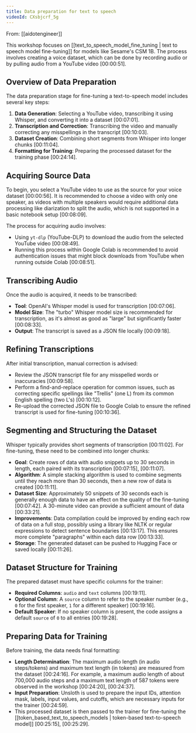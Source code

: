 ```yaml
---
title: Data preparation for text to speech
videoId: CXsbjcrf_5g
---
```


From: [[aidotengineer]] <br/> 

This workshop focuses on [[text_to_speech_model_fine_tuning | text to speech model fine-tuning]] for models like Sesame's CSM 1B. The process involves creating a voice dataset, which can be done by recording audio or by pulling audio from a YouTube video <a class="yt-timestamp" data-t="00:00:51">[00:00:51]</a>.

## Overview of Data Preparation

The data preparation stage for fine-tuning a text-to-speech model includes several key steps:
1.  **Data Generation**: Selecting a YouTube video, transcribing it using Whisper, and converting it into a dataset <a class="yt-timestamp" data-t="00:07:01">[00:07:01]</a>.
2.  **Transcription and Correction**: Transcribing the video and manually correcting any misspellings in the transcript <a class="yt-timestamp" data-t="00:10:03">[00:10:03]</a>.
3.  **Dataset Creation**: Combining short segments from Whisper into longer chunks <a class="yt-timestamp" data-t="00:11:04">[00:11:04]</a>.
4.  **Formatting for Training**: Preparing the processed dataset for the training phase <a class="yt-timestamp" data-t="00:24:14">[00:24:14]</a>.

## Acquiring Source Data

To begin, you select a YouTube video to use as the source for your voice dataset <a class="yt-timestamp" data-t="00:00:56">[00:00:56]</a>.
It is recommended to choose a video with only one speaker, as videos with multiple speakers would require additional data processing like diarization to split the audio, which is not supported in a basic notebook setup <a class="yt-timestamp" data-t="00:08:09">[00:08:09]</a>.

The process for acquiring audio involves:
*   Using `yt-dlp` (YouTube-DLP) to download the audio from the selected YouTube video <a class="yt-timestamp" data-t="00:08:49">[00:08:49]</a>.
*   Running this process within Google Colab is recommended to avoid authentication issues that might block downloads from YouTube when running outside Colab <a class="yt-timestamp" data-t="00:08:51">[00:08:51]</a>.

## Transcribing Audio

Once the audio is acquired, it needs to be transcribed:
*   **Tool**: OpenAI's Whisper model is used for transcription <a class="yt-timestamp" data-t="00:07:06">[00:07:06]</a>.
*   **Model Size**: The "turbo" Whisper model size is recommended for transcription, as it's almost as good as "large" but significantly faster <a class="yt-timestamp" data-t="00:08:33">[00:08:33]</a>.
*   **Output**: The transcript is saved as a JSON file locally <a class="yt-timestamp" data-t="00:09:18">[00:09:18]</a>.

## Refining Transcriptions

After initial transcription, manual correction is advised:
*   Review the JSON transcript file for any misspelled words or inaccuracies <a class="yt-timestamp" data-t="00:09:58">[00:09:58]</a>.
*   Perform a find-and-replace operation for common issues, such as correcting specific spellings like "Trellis" (one L) from its common English spelling (two L's) <a class="yt-timestamp" data-t="00:10:12">[00:10:12]</a>.
*   Re-upload the corrected JSON file to Google Colab to ensure the refined transcript is used for fine-tuning <a class="yt-timestamp" data-t="00:10:36">[00:10:36]</a>.

## Segmenting and Structuring the Dataset

Whisper typically provides short segments of transcription <a class="yt-timestamp" data-t="00:11:02">[00:11:02]</a>. For fine-tuning, these need to be combined into longer chunks:
*   **Goal**: Create rows of data with audio snippets up to 30 seconds in length, each paired with its transcription <a class="yt-timestamp" data-t="00:07:15">[00:07:15]</a>, <a class="yt-timestamp" data-t="00:11:07">[00:11:07]</a>.
*   **Algorithm**: A simple stacking algorithm is used to combine segments until they reach more than 30 seconds, then a new row of data is created <a class="yt-timestamp" data-t="00:11:11">[00:11:11]</a>.
*   **Dataset Size**: Approximately 50 snippets of 30 seconds each is generally enough data to have an effect on the quality of the fine-tuning <a class="yt-timestamp" data-t="00:07:42">[00:07:42]</a>. A 30-minute video can provide a sufficient amount of data <a class="yt-timestamp" data-t="00:33:21">[00:33:21]</a>.
*   **Improvements**: Data compilation could be improved by ending each row of data on a full stop, possibly using a library like NLTK or regular expressions to detect sentence boundaries <a class="yt-timestamp" data-t="00:13:17">[00:13:17]</a>. This ensures more complete "paragraphs" within each data row <a class="yt-timestamp" data-t="00:13:33">[00:13:33]</a>.
*   **Storage**: The generated dataset can be pushed to Hugging Face or saved locally <a class="yt-timestamp" data-t="00:11:26">[00:11:26]</a>.

## Dataset Structure for Training

The prepared dataset must have specific columns for the trainer:
*   **Required Columns**: `audio` and `text` columns <a class="yt-timestamp" data-t="00:19:11">[00:19:11]</a>.
*   **Optional Column**: A `source` column to refer to the speaker number (e.g., `0` for the first speaker, `1` for a different speaker) <a class="yt-timestamp" data-t="00:19:16">[00:19:16]</a>.
*   **Default Speaker**: If no speaker column is present, the code assigns a default `source` of `0` to all entries <a class="yt-timestamp" data-t="00:19:28">[00:19:28]</a>.

## Preparing Data for Training

Before training, the data needs final formatting:
*   **Length Determination**: The maximum audio length (in audio steps/tokens) and maximum text length (in tokens) are measured from the dataset <a class="yt-timestamp" data-t="00:24:16">[00:24:16]</a>. For example, a maximum audio length of about 700,000 audio steps and a maximum text length of 587 tokens were observed in the workshop <a class="yt-timestamp" data-t="00:24:20">[00:24:20]</a>, <a class="yt-timestamp" data-t="00:24:37">[00:24:37]</a>.
*   **Input Preparation**: Unsloth is used to prepare the input IDs, attention mask, labels, input values, and cutoffs, which are necessary inputs for the trainer <a class="yt-timestamp" data-t="00:24:59">[00:24:59]</a>.
*   This processed dataset is then passed to the trainer for fine-tuning the [[token_based_text_to_speech_models | token-based text-to-speech model]] <a class="yt-timestamp" data-t="00:25:15">[00:25:15]</a>, <a class="yt-timestamp" data-t="00:25:29">[00:25:29]</a>.